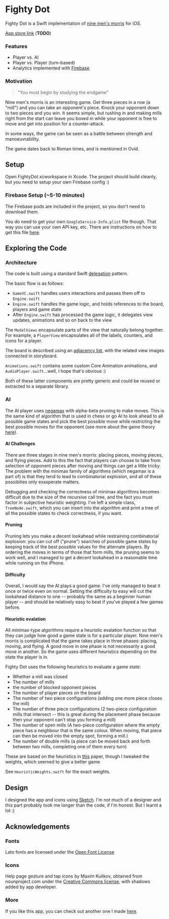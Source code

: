 # Fighty Dot
Fighty Dot is a Swift implementation of [nine men's morris](https://en.wikipedia.org/wiki/Nine_Men%27s_Morris) for iOS.

[App store link](#) (**TODO**)

### Features
- Player vs. AI
- Player vs. Player (turn-based)
- Analytics implemented with [Firebase](https://firebase.google.com/)

### Motivation
> "You must begin by studying the endgame"

Nine men's morris is an interesting game. Get three pieces in a row (a "mill") and you can take an opponent's piece. Knock your opponent down to two pieces and you win. It seems simple, but rushing in and making mills right from the start can leave you boxed in while your opponent is free to move and get into position for a counter-attack.

In some ways, the game can be seen as a battle between strength and manoeuvrability.

The game dates back to Roman times, and is mentioned in Ovid.

## Setup
Open FightyDot.xcworkspace in Xcode. The project should build cleanly, but you need to setup your own Firebase config :) 

### Firebase Setup (~5-10 minutes)
The Firebase pods are included in the project, so you don't need to download them.

You do need to get your own `GoogleService-Info.plist` file though. That way you can use your own API key, etc.
There are instructions on how to get this file [here](https://firebase.google.com/docs/ios/setup).

## Exploring the Code

### Architecture
The code is built using a standard Swift [delegation](https://developer.apple.com/library/content/documentation/Swift/Conceptual/Swift_Programming_Language/Protocols.html#//apple_ref/doc/uid/TP40014097-CH25-ID276) pattern.

The basic flow is as follows:

- `GameVC.swift` handles users interactions and passes them off to `Engine.swift` 
- `Engine.swift` handles the game logic, and holds references to the board, players and game state
- After `Engine.swift` has processed the game logic, it delegates view updates, animations and so on back to the view

The `ModelViews` encapsulate parts of the view that naturally belong together. For example, a `PlayerView` encapsulates all of the labels, counters, and icons for a player.

The board is described using an [adjacency list](https://en.wikipedia.org/wiki/Adjacency_list), with the related view images connected in storyboard.

`Animations.swift` contains some custom Core Animation animations, and `AudioPlayer.swift`...well, I hope that's obvious :)

Both of these latter components are pretty generic and could be reused or extracted to a separate library.

### AI 
The AI player uses [negamax](https://en.wikipedia.org/wiki/Negamax) with alpha-beta pruning to make moves.
This is the same kind of algorithm that is used in chess or go AI to look ahead to all possible game states and pick the best possible move while restricting the best possible moves for the opponent (see more about the game theory [here](https://en.wikipedia.org/wiki/Minimax)).

#### AI Challenges
There are three stages in nine men's morris: placing pieces, moving pieces, and flying pieces. Add to this the fact that players can choose to take from selection of opponent pieces after moving and things can get a little tricky. The problem with the minimax family of algorithms (which negamax is a part of) is that they tend to lead to combinatorial explosion, and all of these possibilies only exasperate matters.

Debugging and checking the correctness of minimax algorithms becomes difficult due to the size of the recursive call tree, and the fact you must factor in subjective heuristic weighting. I've left a simple class, `TreeNode.swift`, which you can insert into the algorithm and print a tree of all the possible states to check correctness, if you want.

#### Pruning
Pruning lets you make a decent lookahead while restraining combinatorial explosion: you can cut off ("prune") searches of possible game states by keeping track of the best possible values for the alternate players. By ordering the moves in terms of those that form mills, the pruning seems to work well, and I managed to get a decent lookahead in a reasonable time while running on the iPhone.

#### Difficulty
Overall, I would say the AI plays a good game. I've only managed to beat it once or twice even on normal.
Setting the difficulty to easy will cut the lookahead distance to one -- probably the same as a beginner human player -- and should be relatively easy to beat if you've played a few games before.

#### Heuristic evalation
All minimax-type algorithms require a heuristic evalation function so that they can judge how good a game state is for a particular player. Nine men's morris is complicated that the game takes place in three phases: placing, moving, and flying. A good move in one phase is not necessarily a good move in another. So the game uses different heuristics depending on the state the player is in.

Fighty Dot uses the following heuristics to evaluate a game state:
* Whether a mill was closed
* The number of mills
* the number of blocked opponent pieces
* The number of player pieces on the board
* The number of two piece configurations (adding one more piece closes the mill)
* The number of three piece configurations (2 two-piece configuration mills that intersect -- this is great during the placement phase because then your opponent can't stop you forming a mill)
* The number of open mills (A two-piece configuration where the empty piece has a neighbour that is the same colour. When moving, that piece can then be moved into the empty spot, forming a mill.)
* The number of double mills (a piece can be moved back and forth between two mills, completing one of them every turn)

These are based on the heuristics in [this](http://www.dasconference.ro/papers/2008/B7.pdf) paper, though I tweaked the weights, which seemed to give a better game.

See `HeuristicWeights.swift` for the exact weights.

## Design
I designed the app and icons using [Sketch](https://www.sketchapp.com/). I'm not much of a designer and this part probably took me longer than the code, if I'm honest. But I learnt a lot :)

## Acknowledgements
### Fonts
Lato fonts are licensed under the [Open Font License](http://scripts.sil.org/cms/scripts/page.php?site_id=nrsi&id=OFL)

### Icons
Help page gesture and tap icons by Maxim Kulikov, obtained from nounproject.com under the [Creative Commons license](https://creativecommons.org/licenses/by/3.0/us/), with shadows added by app developer. 

### More
If you like this app, you can check out another one I made [here](https://itunes.apple.com/us/app/stop-swipe-photos/id1104741007?mt=8).
